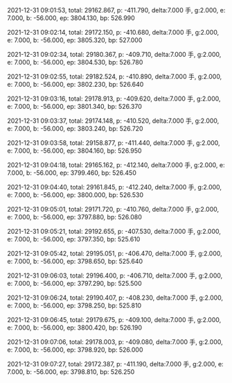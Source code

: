2021-12-31 09:01:53, total: 29162.867, p: -411.790, delta:7.000 手, g:2.000, e: 7.000, b: -56.000, ep: 3804.130, bp: 526.990

2021-12-31 09:02:14, total: 29172.150, p: -410.680, delta:7.000 手, g:2.000, e: 7.000, b: -56.000, ep: 3805.320, bp: 527.000

2021-12-31 09:02:34, total: 29180.367, p: -409.710, delta:7.000 手, g:2.000, e: 7.000, b: -56.000, ep: 3804.530, bp: 526.780

2021-12-31 09:02:55, total: 29182.524, p: -410.890, delta:7.000 手, g:2.000, e: 7.000, b: -56.000, ep: 3802.230, bp: 526.640

2021-12-31 09:03:16, total: 29178.913, p: -409.620, delta:7.000 手, g:2.000, e: 7.000, b: -56.000, ep: 3801.340, bp: 526.370

2021-12-31 09:03:37, total: 29174.148, p: -410.520, delta:7.000 手, g:2.000, e: 7.000, b: -56.000, ep: 3803.240, bp: 526.720

2021-12-31 09:03:58, total: 29158.877, p: -411.440, delta:7.000 手, g:2.000, e: 7.000, b: -56.000, ep: 3804.160, bp: 526.950

2021-12-31 09:04:18, total: 29165.162, p: -412.140, delta:7.000 手, g:2.000, e: 7.000, b: -56.000, ep: 3799.460, bp: 526.450

2021-12-31 09:04:40, total: 29161.845, p: -412.240, delta:7.000 手, g:2.000, e: 7.000, b: -56.000, ep: 3800.000, bp: 526.530

2021-12-31 09:05:01, total: 29171.720, p: -410.760, delta:7.000 手, g:2.000, e: 7.000, b: -56.000, ep: 3797.880, bp: 526.080

2021-12-31 09:05:21, total: 29192.655, p: -407.530, delta:7.000 手, g:2.000, e: 7.000, b: -56.000, ep: 3797.350, bp: 525.610

2021-12-31 09:05:42, total: 29195.051, p: -406.470, delta:7.000 手, g:2.000, e: 7.000, b: -56.000, ep: 3798.650, bp: 525.640

2021-12-31 09:06:03, total: 29196.400, p: -406.710, delta:7.000 手, g:2.000, e: 7.000, b: -56.000, ep: 3797.290, bp: 525.500

2021-12-31 09:06:24, total: 29190.407, p: -408.230, delta:7.000 手, g:2.000, e: 7.000, b: -56.000, ep: 3798.250, bp: 525.810

2021-12-31 09:06:45, total: 29179.675, p: -409.100, delta:7.000 手, g:2.000, e: 7.000, b: -56.000, ep: 3800.420, bp: 526.190

2021-12-31 09:07:06, total: 29178.003, p: -409.080, delta:7.000 手, g:2.000, e: 7.000, b: -56.000, ep: 3798.920, bp: 526.000

2021-12-31 09:07:27, total: 29172.387, p: -411.190, delta:7.000 手, g:2.000, e: 7.000, b: -56.000, ep: 3798.810, bp: 526.250